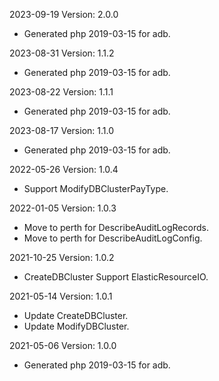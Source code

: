 2023-09-19 Version: 2.0.0
- Generated php 2019-03-15 for adb.

2023-08-31 Version: 1.1.2
- Generated php 2019-03-15 for adb.

2023-08-22 Version: 1.1.1
- Generated php 2019-03-15 for adb.

2023-08-17 Version: 1.1.0
- Generated php 2019-03-15 for adb.

2022-05-26 Version: 1.0.4
- Support ModifyDBClusterPayType.

2022-01-05 Version: 1.0.3
- Move to perth for DescribeAuditLogRecords.
- Move to perth for DescribeAuditLogConfig.

2021-10-25 Version: 1.0.2
- CreateDBCluster Support ElasticResourceIO.

2021-05-14 Version: 1.0.1
- Update CreateDBCluster.
- Update ModifyDBCluster.

2021-05-06 Version: 1.0.0
- Generated php 2019-03-15 for adb.

